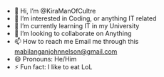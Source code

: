 - 👋 Hi, I’m @KiraManOfCultre
- 👀 I’m interested in Coding, or anything IT related
- 🌱 I’m currently learning IT in my University
- 💞️ I’m looking to collaborate on Anything 
- 📫 How to reach me Email me through this mabilanganjohnnelson@gmail.com
- 😄 Pronouns: He/Him
- ⚡ Fun fact: I like to eat LoL 

<!---
KiraManOfCultre/KiraManOfCultre is a ✨ special ✨ repository because its `README.md` (this file) appears on your GitHub profile.
You can click the Preview link to take a look at your changes.
--->
